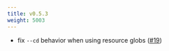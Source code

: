 ```yaml
---
title: v0.5.3
weight: 5003
---
```


 * fix `--cd` behavior when using resource globs ([#19](https://github.com/dpb587/gget/issues/19))
